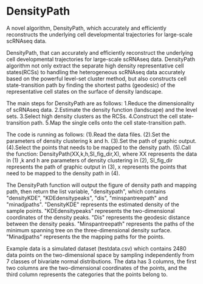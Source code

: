 # DensityPath
A novel algorithm, DensityPath, which accurately and efficiently reconstructs the underlying cell developmental trajectories for large-scale scRNAseq data.

DensityPath, that can accurately and efficiently reconstruct the underlying cell developmental trajectories for large-scale scRNAseq data. DensityPath algorithm not only extract the separate high density representative cell states(RCSs) to handling the heterogeneous scRNAseq data accurately based on the powerful level-set cluster method, but also constructs cell state-transition path by finding the shortest paths (geodesic) of the representative cell states on the surface of density landscape.

The main steps for DensityPath are as follows:
1.Reduce the dimensionality of scRNAseq data. 
2.Estimate the density function (landscape) and the level sets.
3.Select high density clusters as the RCSs.
4.Construct the cell state-transition path.
5.Map the single cells onto the cell state-transition path.

The code is running as follows:
(1).Read the data files.
(2).Set the parameters of density clustering k and h.
(3).Set the path of graphic output.
(4).Select the points that needs to be mapped to the density path.
(5).Call the function: DensityPath(XX,k,h,SI_fig_dir,X), where XX represents the data in (1) ,k and h are parameters of density clustering in (2), SI_fig_dir represents the path of graphic output in (3), x represents the points that need to be mapped to the density path in (4).


The DensityPath function will output the figure of density path and mapping path, then return the list variable, "densitypath", which contains "densityKDE", "KDEdensitypeaks", "dis", "minspantreepath" and "minadjpaths". 
"DensityKDE" represents the estimated density of the sample points.
"KDEdensitypeaks" represents the two-dimensional coordinates of the density peaks.
"Dis" represents the geodesic distance between the density peaks.
"Minspantreepath" represents the paths of the minimum spanning tree on the three-dimensional density surface.
"Minadjpaths" represents the the mapping paths for the points.


Example data is a simulated dataset (testdata.csv) which contains 2480 data points on the two-dimensional space by sampling independently from 7 classes of bivariate normal distributions. The data has 3 columns, the first two columns are the two-dimensional coordinates of the points, and the third column represents the categories that the points belong to.


